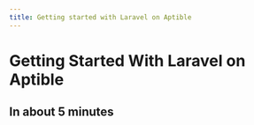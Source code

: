 ```yaml
---
title: Getting started with Laravel on Aptible
---
```

# Getting Started With Laravel on Aptible

## In about 5 minutes